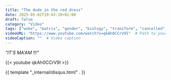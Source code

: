 ```yaml
---
title: "The dude in the red dress"
date: 2025-05-02T19:43:18+02:00
draft: false
category: "Video"
tags: ["woke", "matrix", "gender", "biology", "transform", "cancelled", "identity"]
videoURL: "https://www.youtube.com/watch?v=qkAh0CCrV9I"  # Path to your video
videoCaption: ""  # Video caption
---
```

*"IT'S MA'AM !!!"*

{{< youtube qkAh0CCrV9I >}}

{{ template "_internal/disqus.html" . }}
